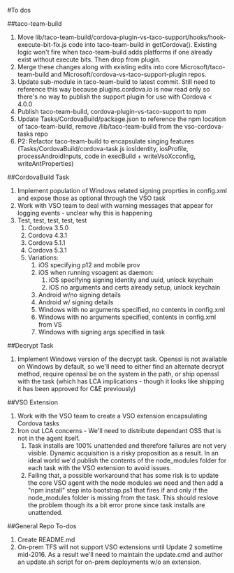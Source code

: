 #To dos

##taco-team-build
1. Move lib/taco-team-build/cordova-plugin-vs-taco-support/hooks/hook-execute-bit-fix.js code into taco-team-build in getCordova(). Existing logic won't fire when taco-team-build adds platforms if one already exist without execute bits. Then drop from plugin.
2. Merge these changes along with existing edits into core Microsoft/taco-team-build and Microsoft/cordova-vs-taco-support-plugin repos. 
3. Update sub-module in taco-team-build to latest commit.  Still need to reference this way because plugins.cordova.io is now read only so there's no way to publish the support plugin for use with Cordova < 4.0.0
4. Publish taco-team-build, cordova-plugin-vs-taco-support to npm
5. Update Tasks/CordovaBuild/package.json to reference the npm location of taco-team-build, remove /lib/taco-team-build from the vso-cordova-tasks repo
6. P2: Refactor taco-team-build to encapsulate singing features (Tasks/CordovaBuild/cordova-task.js iosIdentity, iosProfile, processAndroidInputs, code in execBuild + writeVsoXcconfig, writeAntProperties)

##CordovaBuild Task
1. Implement population of Windows related signing proprties in config.xml and expose those as optional through the VSO task
2. Work with VSO team to deal with warning messages that appear for logging events - unclear why this is happening
3. Test, test, test, test, test
	1. Cordova 3.5.0
	2. Cordova 4.3.1
	3. Cordova 5.1.1
	4. Cordova 5.3.1
	5. Variations:
		1. iOS specifying p12 and mobile prov
		2. iOS when running vsoagent as daemon: 
			1. iOS specifying signing identity and uuid, unlock keychain
			2. iOS no arguments and certs already setup, unlock keychain
		4. Android w/no signing details
		5. Android w/ signing details
		6. Windows with no arguments specified, no contents in config.xml
		7. Windows with no arguments specified, contents in config.xml from VS
		8. Windows with signing args specified in task

##Decrypt Task
1. Implement Windows version of the decrypt task. Openssl is not available on Windows by default, so we'll need to either find an alternate decrypt method, require openssl be on the system in the path, or ship openssl with the task (which has LCA implications - though it looks like shipping it has been approved for C&E previously)

##VSO Extension
1. Work with the VSO team to create a VSO extension encapsulating Cordova tasks
2. Iron out LCA concerns - We'll need to distribute dependant OSS that is not in the agent itself.
	1. Task installs are 100% unattended and therefore failures are not very visible. Dynamic acquisition is a risky proposition as a result. In an ideal world we'd publish the contents of the node_modules folder for each task with the VSO extension to avoid issues.
	2. Failing that, a possible workaround that has some risk is to update the core VSO agent with the node modules we need and then add a "npm install" step into bootstrap.ps1 that fires if and only if the node_modules folder is missing from the task. This should reslove the problem though its a bit error prone since task installs are unattended.

##General Repo To-dos
1. Create README.md
2. On-prem TFS will not support VSO extensions until Update 2 sometime mid-2016. As a result we'll need to maintain the update.cmd and author an update.sh script for on-prem deployments w/o an extension.
